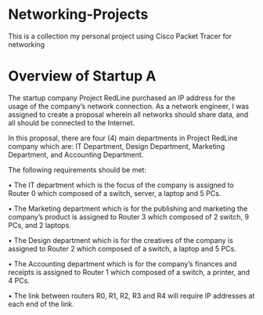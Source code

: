 # Networking-Projects
This is a collection my personal project using Cisco Packet Tracer for networking


# Overview of Startup A
 The startup company Project RedLine purchased an IP address for the usage of the company’s network connection. As a network engineer, I was assigned to create a proposal wherein all networks should share data, and all should be connected to the Internet.

In this proposal, there are four (4) main departments in Project RedLine company which are: IT Department, Design Department, Marketing Department, and Accounting Department. 

The following requirements should be met:
  
•	The IT department which is the focus of the company is assigned to Router 0 which composed of a switch, server, a laptop and 5 PCs.


•	The Marketing department which is for the publishing and marketing the company’s product is assigned to Router 3 which composed of 2 switch, 9 PCs, and 2 laptops.


•	The Design department which is for the creatives of the company is assigned to Router 2 which composed of a switch, a laptop and 5 PCs.


•	The Accounting department which is for the company’s finances and receipts is assigned to Router 1 which composed of a switch, a printer, and 4 PCs.


•	The link between routers R0, R1, R2, R3 and R4 will require IP addresses at each end of the link.

